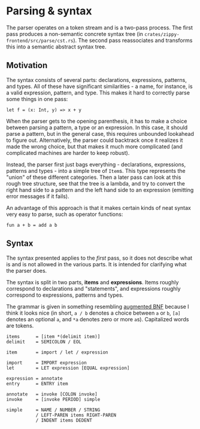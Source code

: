 # Parsing & syntax

The parser operates on a token stream and is a two-pass process. The first pass
produces a non-semantic concrete syntax tree (in
`crates/zippy-frontend/src/parse/cst.rs`). The second pass reassociates and
transforms this into a semantic abstract syntax tree.

## Motivation

The syntax consists of several parts: declarations, expressions, patterns, and
types. All of these have significant similarities - a name, for instance, is a
valid expression, pattern, and type. This makes it hard to correctly parse some
things in one pass:

    let f = (x: Int, y) => x + y

When the parser gets to the opening parenthesis, it has to make a choice between
parsing a pattern, a type or an expression. In this case, it should parse a
pattern, but in the general case, this requires unbounded lookahead to figure
out. Alternatively, the parser could backtrack once it realizes it made the
wrong choice, but that makes it much more complicated (and complicated machines
are harder to keep robust).

Instead, the parser first just bags everything - declarations, expressions,
patterns and types - into a simple tree of `Item`s. This type represents the
"union" of these different categories. Then a later pass can look at this rough
tree structure, see that the tree is a lambda, and try to convert the right hand
side to a pattern and the left hand side to an expression (emitting error
messages if it fails).

An advantage of this approach is that it makes certain kinds of neat syntax
very easy to parse, such as operator functions:

    fun a + b = add a b

## Syntax

The syntax presented applies to the *first* pass, so it does not describe what
is and is not allowed in the various parts. It is intended for clarifying what
the parser does.

The syntax is split in two parts, **items** and **expressions**. Items roughly
correspond to declarations and "statements", and expressions roughly correspond
to expressions, patterns and types.

The grammar is given in something resembling
[augmented BNF](https://en.wikipedia.org/wiki/Augmented_Backus%E2%80%93Naur_form)
because I think it looks nice (in short, `a / b` denotes a choice between `a` or
`b`, `[a]` denotes an optional `a`, and `*a` denotes zero or more `a`s).
Capitalized words are tokens.

    items      = [item *(delimit item)]
    delimit    = SEMICOLON / EOL

    item       = import / let / expression

    import     = IMPORT expression
    let        = LET expression [EQUAL expression]

    expression = annotate
    entry      = ENTRY item

    annotate   = invoke [COLON invoke]
    invoke     = [invoke PERIOD] simple

    simple     = NAME / NUMBER / STRING
               / LEFT-PAREN items RIGHT-PAREN
               / INDENT items DEDENT
